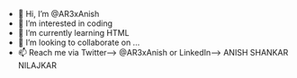 - 👋 Hi, I’m @AR3xAnish
- 👀 I’m interested in coding 
- 🌱 I’m currently learning HTML
- 💞️ I’m looking to collaborate on ...
- 📫 Reach me via Twitter--> @AR3xAnish or LinkedIn--> ANISH SHANKAR NILAJKAR

<!---
AR3xAnish/AR3xAnish is a ✨ special ✨ repository because its `README.md` (this file) appears on your GitHub profile.
You can click the Preview link to take a look at your changes.
--->

